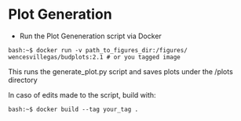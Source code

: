 # Plot Generation

* Run the Plot Geneneration script via Docker 

```console
bash:~$ docker run -v path_to_figures_dir:/figures/ wencesvillegas/budplots:2.1 # or you tagged image
```

This runs the generate_plot.py script and saves plots under the /plots directory

In caso of edits made to the script, build with:

```console
bash:~$ docker build --tag your_tag .
```
